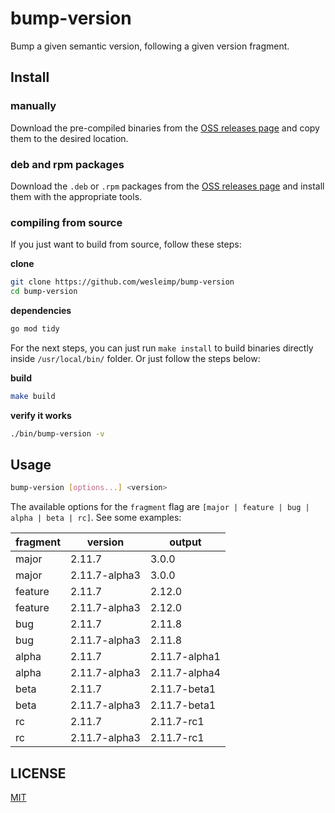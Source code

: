 # bump-version

 Bump a given semantic version, following a given version fragment.

## Install

### manually

Download the pre-compiled binaries from the [OSS releases page](https://github.com/wesleimp/bump-version/releases) and copy them to the desired location.

### deb and rpm packages

Download the `.deb` or `.rpm` packages from the [OSS releases page](https://github.com/wesleimp/bump-version/releases) and install them with the appropriate tools.

### compiling from source

If you just want to build from source, follow these steps:

**clone**

```sh
git clone https://github.com/wesleimp/bump-version
cd bump-version 
```

**dependencies**

```sh
go mod tidy
```

For the next steps, you can just run `make install` to build binaries directly inside `/usr/local/bin/` folder. Or just follow the steps below:

**build**

```sh
make build
```

**verify it works**

```sh 
./bin/bump-version -v
```

## Usage

```sh 
bump-version [options...] <version>
```

The available options for the `fragment` flag are `[major | feature | bug | alpha | beta | rc]`. See some examples:

| fragment         | version         | output        |
| ---------------- | --------------- | ------------- |
| major            | 2.11.7          | 3.0.0         |
| major            | 2.11.7-alpha3   | 3.0.0         |
| feature          | 2.11.7          | 2.12.0        |
| feature          | 2.11.7-alpha3   | 2.12.0        |
| bug              | 2.11.7          | 2.11.8        |
| bug              | 2.11.7-alpha3   | 2.11.8        |
| alpha            | 2.11.7          | 2.11.7-alpha1 |
| alpha            | 2.11.7-alpha3   | 2.11.7-alpha4 |
| beta             | 2.11.7          | 2.11.7-beta1  |
| beta             | 2.11.7-alpha3   | 2.11.7-beta1  |
| rc               | 2.11.7          | 2.11.7-rc1    |
| rc               | 2.11.7-alpha3   | 2.11.7-rc1    |

## LICENSE

[MIT](./LICENSE)
